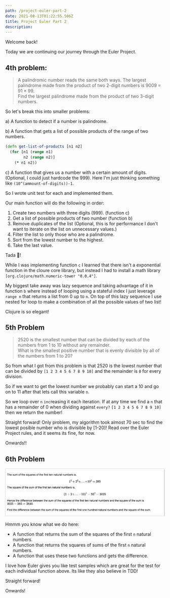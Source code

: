 ```yaml
---
path: /project-euler-part-2
date: 2021-08-13T01:22:55.506Z
title: Project Euler Part 2
description: 
---
```


Welcome back!

Today we are continuing our journey through the Euler Project.


4th problem:
---
> A palindromic number reads the same both ways. The largest palindrome made from the product of two 2-digit numbers is 9009 = 91 × 99.
> <br>Find the largest palindrome made from the product of two 3-digit numbers.
  
So let's break this into smaller problems:

a) A function to detect if a number is palindrome.

b) A function that gets a list of possible products of the range of two numbers. 
```clojure
(defn get-list-of-products [n1 n2]
  (for [n1 (range n1)
        n2 (range n2)]
    (* n1 n2))
```
c) A function that gives us a number with a certain amount of digits.(Optional, I could just hardcode the 999). 
Here I'm just thinking something like `(10^(ammount-of-digits))-1`.

So I wrote unit test for each and implemented them.

Our main function will do the following in order:
1. Create two numbers with three digits (999). (function c)
2. Get a list of possible products of two number (function b)
3. Remove duplicates of the list (Optional, this is for performance I don't want to iterate on the list on unnecessary values.)
4. Filter the list to only those who are a palindrome.
5. Sort from the lowest number to the highest.
6. Take the last value.

Tada 🎉! 

While I was implementing function `c` I learned that there isn't a exponential function in the cloure core library, 
but instead I had to install a math library `[org.clojure/math.numeric-tower "0.0.4"]`.

My biggest take away was lazy sequence and taking advantage of it in function `b`
where instead of looping using a stateful index I just leverage `range n` that returns a list from 0 up to `n`.
On top of this lazy sequence I use nested for loop to make a combination of all the possible values of two list!

Clojure is so elegant!

5th Problem
-------

>2520 is the smallest number that can be divided by each of the numbers from 1 to 10 without any remainder.
<br> What is the smallest positive number that is evenly divisible by all of the numbers from 1 to 20?

So from what I got from this problem is that 2520 is the lowest number that can be divided by `[1 2 3 4 5 6 7 8 9 10]`
and the remainder is `0` for every division. 

So if we want to get the lowest number we probably can start a 10 and go on to 11 after that lets call this variable `n`.

So we loop over `n` `inc`reasing it each iteration. If at any time we find a `n` that has a remainder of 0 when dividing 
against `every?` `[1 2 3 4 5 6 7 8 9 10]` then we return the number!

Straight forward!
Only problem, my algorithm took almost 70 sec to find the lowest posible number who is divisible by [1-20]! 
Read over the Euler Project rules, and it seems its fine, for now. 

Onwards!!

6th Problem
-----
![Euler Problem 6](../assets/euler6.png)

Hmmm you know what we do here:
* A function that returns the sum of the squares of the first `n` natural numbers.
* A function that returns the squares of sums of the first `n` natural numbers.
* A function that uses these two functions and gets the difference.

I love how Euler gives you like test samples which are great for the test for each individual function above.
Its like they also believe in TDD!

Straight forward!

Onwards!